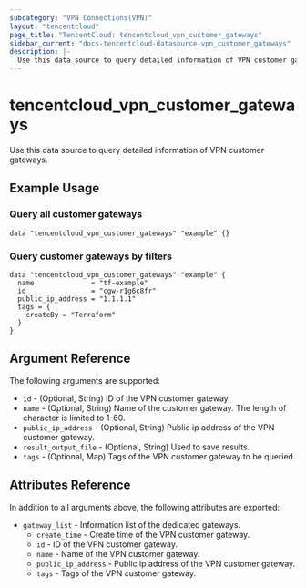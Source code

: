 ```yaml
---
subcategory: "VPN Connections(VPN)"
layout: "tencentcloud"
page_title: "TencentCloud: tencentcloud_vpn_customer_gateways"
sidebar_current: "docs-tencentcloud-datasource-vpn_customer_gateways"
description: |-
  Use this data source to query detailed information of VPN customer gateways.
---
```


# tencentcloud_vpn_customer_gateways

Use this data source to query detailed information of VPN customer gateways.

## Example Usage

### Query all customer gateways

```hcl
data "tencentcloud_vpn_customer_gateways" "example" {}
```

### Query customer gateways by filters

```hcl
data "tencentcloud_vpn_customer_gateways" "example" {
  name              = "tf-example"
  id                = "cgw-r1g6c8fr"
  public_ip_address = "1.1.1.1"
  tags = {
    createBy = "Terraform"
  }
}
```

## Argument Reference

The following arguments are supported:

* `id` - (Optional, String) ID of the VPN customer gateway.
* `name` - (Optional, String) Name of the customer gateway. The length of character is limited to 1-60.
* `public_ip_address` - (Optional, String) Public ip address of the VPN customer gateway.
* `result_output_file` - (Optional, String) Used to save results.
* `tags` - (Optional, Map) Tags of the VPN customer gateway to be queried.

## Attributes Reference

In addition to all arguments above, the following attributes are exported:

* `gateway_list` - Information list of the dedicated gateways.
  * `create_time` - Create time of the VPN customer gateway.
  * `id` - ID of the VPN customer gateway.
  * `name` - Name of the VPN customer gateway.
  * `public_ip_address` - Public ip address of the VPN customer gateway.
  * `tags` - Tags of the VPN customer gateway.




